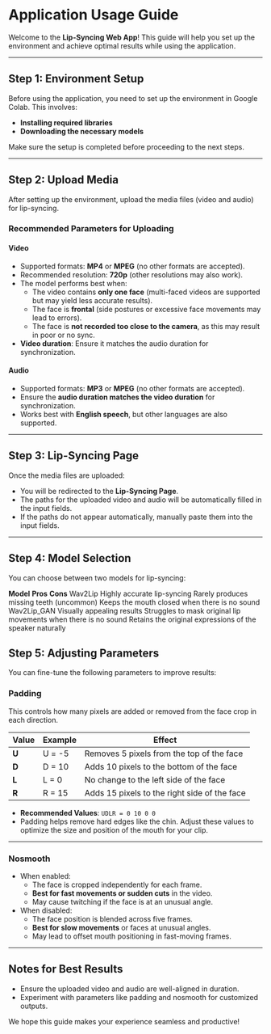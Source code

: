 # Application Usage Guide  

Welcome to the **Lip-Syncing Web App**! This guide will help you set up the environment and achieve optimal results while using the application.  

---

## Step 1: Environment Setup  

Before using the application, you need to set up the environment in Google Colab. This involves:  
- **Installing required libraries**  
- **Downloading the necessary models**  

Make sure the setup is completed before proceeding to the next steps.  

---

## Step 2: Upload Media  

After setting up the environment, upload the media files (video and audio) for lip-syncing.  

### Recommended Parameters for Uploading  

#### **Video**  
- Supported formats: **MP4** or **MPEG** (no other formats are accepted).  
- Recommended resolution: **720p** (other resolutions may also work).  
- The model performs best when:  
  - The video contains **only one face** (multi-faced videos are supported but may yield less accurate results).  
  - The face is **frontal** (side postures or excessive face movements may lead to errors).  
  - The face is **not recorded too close to the camera**, as this may result in poor or no sync.  
- **Video duration**: Ensure it matches the audio duration for synchronization.  

#### **Audio**  
- Supported formats: **MP3** or **MPEG** (no other formats are accepted).  
- Ensure the **audio duration matches the video duration** for synchronization.  
- Works best with **English speech**, but other languages are also supported.  

---

## Step 3: Lip-Syncing Page  

Once the media files are uploaded:  
- You will be redirected to the **Lip-Syncing Page**.  
- The paths for the uploaded video and audio will be automatically filled in the input fields.  
- If the paths do not appear automatically, manually paste them into the input fields.  

---

## Step 4: Model Selection  

You can choose between two models for lip-syncing:  

**Model**	                **Pros**	                                                        **Cons**
Wav2Lip	            Highly accurate lip-syncing	                                Rarely produces missing teeth (uncommon)
                    Keeps the mouth closed when there is no sound	
Wav2Lip_GAN	        Visually appealing results	                                Struggles to mask original lip movements when there is no sound
                    Retains the original expressions of the speaker naturally	


## Step 5: Adjusting Parameters  

You can fine-tune the following parameters to improve results:  

### **Padding**  
This controls how many pixels are added or removed from the face crop in each direction.  

| **Value** | **Example** | **Effect**                                     |  
|-----------|-------------|------------------------------------------------|  
| **U**     | U = -5      | Removes 5 pixels from the top of the face      |  
| **D**     | D = 10      | Adds 10 pixels to the bottom of the face       |  
| **L**     | L = 0       | No change to the left side of the face         |  
| **R**     | R = 15      | Adds 15 pixels to the right side of the face   |  

- **Recommended Values**: `UDLR = 0 10 0 0`  
- Padding helps remove hard edges like the chin. Adjust these values to optimize the size and position of the mouth for your clip.  

---

### **Nosmooth**  
- When enabled:  
  - The face is cropped independently for each frame.  
  - **Best for fast movements or sudden cuts** in the video.  
  - May cause twitching if the face is at an unusual angle.  
- When disabled:  
  - The face position is blended across five frames.  
  - **Best for slow movements** or faces at unusual angles.  
  - May lead to offset mouth positioning in fast-moving frames.  

---

## Notes for Best Results  
- Ensure the uploaded video and audio are well-aligned in duration.  
- Experiment with parameters like padding and nosmooth for customized outputs.  

We hope this guide makes your experience seamless and productive!  
